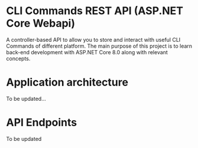 # CLI Commands REST API (ASP.NET Core Webapi)
A controller-based API to allow you to store and interact with useful CLI Commands of different platform. 
The main purpose of this project is to learn back-end development with ASP.NET Core 8.0 along with relevant concepts.

# Application architecture
To be updated...

# API Endpoints
To be updated


